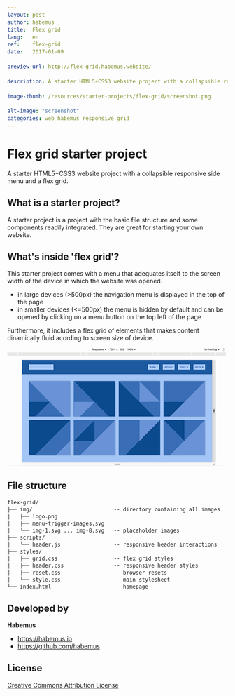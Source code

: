 ```yaml
---
layout: post
author: habemus
title:  Flex grid
lang:   en
ref:    flex-grid
date:   2017-01-09

preview-url: http://flex-grid.habemus.website/

description: A starter HTML5+CSS3 website project with a collapsible responsive side menu and a flex grid.

image-thumb: /resources/starter-projects/flex-grid/screenshot.png

alt-image: "screenshot"
categories: web habemus responsive grid
---
```

# Flex grid starter project

A starter HTML5+CSS3 website project with a collapsible responsive side menu and a flex grid.

## What is a starter project?

A starter project is a project with the basic file structure and some components readily integrated. They are great for starting your own website.

## What's inside 'flex grid'?

This starter project comes with a menu that adequates itself to the screen width of the device in which the website was opened.

- in large devices (>500px) the navigation menu is displayed in the top of the page
- in smaller devices (<=500px) the menu is hidden by default and can be opened by clicking on a menu button on the top left of the page

Furthermore, it includes a flex grid of elements that makes content dinamically fluid acording to screen size of device.


![preview](https://github.com/habemus/starter-flex-grid/raw/master/preview.gif "Preview")

## File structure

```
flex-grid/
├── img/                          -- directory containing all images
│   ├── logo.png
│   ├── menu-trigger-images.svg
│   └── img-1.svg ... img-8.svg   -- placeholder images
├── scripts/
│   └── header.js                 -- responsive header interactions
├── styles/
│   ├── grid.css                  -- flex grid styles
│   ├── header.css                -- responsive header styles
│   ├── reset.css                 -- browser resets
│   └── style.css                 -- main stylesheet
└── index.html                    -- homepage
```

## Developed by

**Habemus**

- <https://habemus.io>
- <https://github.com/habemus>

## License

[Creative Commons Attribution License](http://creativecommons.org/licenses/by/2.0/)
